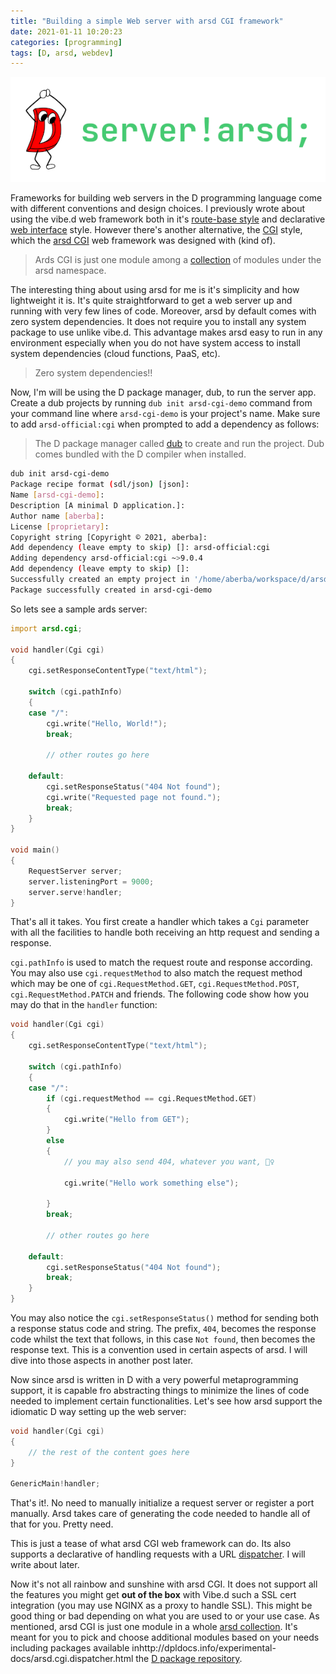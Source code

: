 ```yaml
---
title: "Building a simple Web server with arsd CGI framework"
date: 2021-01-11 10:20:23
categories: [programming]
tags: [D, arsd, webdev]
---
```


![No one](/images/2021-arsd-cgi-web-demo.png)

Frameworks for building web servers in the D programming language come with
different conventions and design choices. I previously wrote about using the
vibe.d web framework both in it's
[route-base style](https://aberba.com/2016/hello-world-app-with-the-vibe.d-web-framework/)
and declarative
[web interface](https://aberba.com/2018/using-vibe-d-web-interface/) style.
However there's another alternative, the
[CGI](https://en.wikipedia.org/wiki/Common_Gateway_Interface) style, which the
[arsd CGI](http://dpldocs.info/experimental-docs/arsd.cgi.html) web framework
was designed with (kind of).

> Ards CGI is just one module among a
> [collection](https://code.dlang.org/packages/arsd-official) of modules under
> the arsd namespace.

The interesting thing about using arsd for me is it's simplicity and how
lightweight it is. It's quite straightforward to get a web server up and running
with very few lines of code. Moreover, arsd by default comes with zero system
dependencies. It does not require you to install any system package to use
unlike vibe.d. This advantage makes arsd easy to run in any environment
especially when you do not have system access to install system dependencies
(cloud functions, PaaS, etc).

> Zero system dependencies!!

Now, I'm will be using the D package manager, dub, to run the server app. Create
a dub projects by running `dub init arsd-cgi-demo` command from your command
line where `arsd-cgi-demo` is your project's name. Make sure to add
`arsd-official:cgi` when prompted to add a dependency as follows:

> The D package manager called [dub](https://dub.pm/getting_started) to create
> and run the project. Dub comes bundled with the D compiler when installed.

```sh
dub init arsd-cgi-demo
Package recipe format (sdl/json) [json]:
Name [arsd-cgi-demo]:
Description [A minimal D application.]:
Author name [aberba]:
License [proprietary]:
Copyright string [Copyright © 2021, aberba]:
Add dependency (leave empty to skip) []: arsd-official:cgi
Adding dependency arsd-official:cgi ~>9.0.4
Add dependency (leave empty to skip) []:
Successfully created an empty project in '/home/aberba/workspace/d/arsd-cgi-demo'.
Package successfully created in arsd-cgi-demo
```

So lets see a sample ards server:

```d
import arsd.cgi;

void handler(Cgi cgi)
{
	cgi.setResponseContentType("text/html");

	switch (cgi.pathInfo)
	{
	case "/":
		cgi.write("Hello, World!");
		break;

		// other routes go here

	default:
		cgi.setResponseStatus("404 Not found");
		cgi.write("Requested page not found.");
		break;
	}
}

void main()
{
	RequestServer server;
	server.listeningPort = 9000;
	server.serve!handler;
}
```

That's all it takes. You first create a handler which takes a `Cgi` parameter
with all the facilities to handle both receiving an http request and sending a
response.

`cgi.pathInfo` is used to match the request route and response according. You
may also use `cgi.requestMethod` to also match the request method which may be
one of `cgi.RequestMethod.GET`, `cgi.RequestMethod.POST`,
`cgi.RequestMethod.PATCH` and friends. The following code show how you may do
that in the `handler` function:

```d
void handler(Cgi cgi)
{
	cgi.setResponseContentType("text/html");

	switch (cgi.pathInfo)
	{
	case "/":
		if (cgi.requestMethod == cgi.RequestMethod.GET)
		{
			cgi.write("Hello from GET");
		}
		else
		{
			// you may also send 404, whatever you want, 🤷‍♀️

			cgi.write("Hello work something else");

		}
		break;

		// other routes go here

	default:
		cgi.setResponseStatus("404 Not found");
		break;
	}
}
```

You may also notice the `cgi.setResponseStatus()` method for sending both a
response status code and string. The prefix, `404`, becomes the response code
whilst the text that follows, in this case `Not found`, then becomes the
response text. This is a convention used in certain aspects of arsd. I will dive
into those aspects in another post later.

Now since arsd is written in D with a very powerful metaprogramming support, it
is capable fro abstracting things to minimize the lines of code needed to
implement certain functionalities. Let's see how arsd support the idiomatic D
way setting up the web server:

```d
void handler(Cgi cgi)
{
    // the rest of the content goes here
}

GenericMain!handler;
```

That's it!. No need to manually initialize a request server or register a port
manually. Arsd takes care of generating the code needed to handle all of that
for you. Pretty need.

This is just a tease of what arsd CGI web framework can do. Its also supports a
declarative of handling requests with a URL
[dispatcher](http://dpldocs.info/experimental-docs/arsd.cgi.dispatcher.html). I
will write about later.

Now it's not all rainbow and sunshine with arsd CGI. It does not support all the
features you might get **out of the box** with Vibe.d such a SSL cert
integration (you may use NGINX as a proxy to handle SSL). This might be good
thing or bad depending on what you are used to or your use case. As mentioned,
arsd CGI is just one module in a whole
[arsd collection](http://dpldocs.info/experimental-docs/arsd.html). It's meant
for you to pick and choose additional modules based on your needs including
packages available
inhttp://dpldocs.info/experimental-docs/arsd.cgi.dispatcher.html the
[D package repository](https://code.dlang.org).
